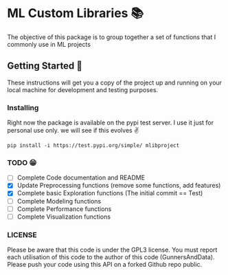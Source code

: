 # ML Custom Libraries :books:

The objective of this package is to group together a set of functions that I commonly use in ML projects

## Getting Started :beginner:

These instructions will get you a copy of the project up and running on your local machine 
for development and testing purposes.


### Installing

Right now the package is available on the pypi test server.
I use it just for personal use only. we will see if this evolves :v:
```
pip install -i https://test.pypi.org/simple/ mlibproject
```

### TODO :grin:

- [ ] Complete Code documentation and README
- [x] Update Preprocessing functions (remove some functions, add features)
- [x] Complete basic Exploration functions (The initial commit == Test)
- [ ] Complete Modeling functions
- [ ] Complete Performance functions
- [ ] Complete Visualization functions

### LICENSE

Please be aware that this code is under the GPL3 license. 
You must report each utilisation of this code to the author of this code (GunnersAndData). 
Please push your code using this API on a forked Github repo public.

